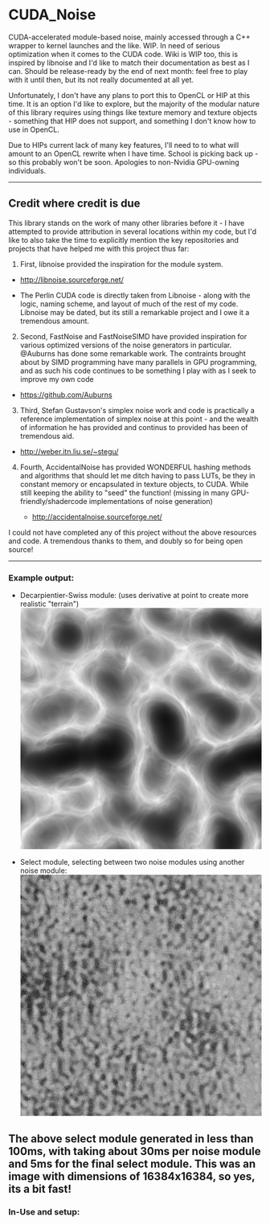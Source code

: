 # CUDA_Noise
  CUDA-accelerated module-based noise, mainly accessed through a C++ wrapper to kernel launches and the like. WIP. In need of serious optimization when it comes to the CUDA code. Wiki is WIP too, this is inspired by libnoise and I'd like to match their documentation as best as I can. Should be release-ready by the end of next month: feel free to play with it until then, but its not really documented at all yet.
  
  
  Unfortunately, I don't have any plans to port this to OpenCL or HIP at this time. It is an option I'd like to explore, but the majority of the modular nature of this library requires using things like texture memory and texture objects - something that HIP does not support, and something I don't know how to use in OpenCL.
  
  
  Due to HIPs current lack of many key features, I'll need to to what will amount to an OpenCL rewrite when I have time. School is picking back up - so this probably won't be soon. Apologies to non-Nvidia GPU-owning individuals.
 
 ---
## Credit where credit is due

  This library stands on the work of many other libraries before it - I have attempted to provide attribution in several locations within my code, but I'd like to also take the time to explicitly mention the key repositories and projects that have helped me with this project thus far:
  
  
1. First, libnoise provided the inspiration for the module system.
 
  * http://libnoise.sourceforge.net/
 
  * The Perlin CUDA code is directly taken from Libnoise - along with the logic, naming scheme, and layout of much of the rest of my code. Libnoise may be dated, but its still a remarkable project and I owe it a tremendous amount.
 
2. Second, FastNoise and FastNoiseSIMD have provided inspiration for various optimized versions of the noise generators in particular. @Auburns has done some remarkable work. The contraints brought about by SIMD programming have many parallels in GPU programming, and as such his code continues to be something I play with as I seek to improve my own code
  
  * https://github.com/Auburns 
 
3. Third, Stefan Gustavson's simplex noise work and code is practically a reference implementation of simplex noise at this point - and the wealth of information he has provided and continus to provided has been of tremendous aid.
    
  * http://weber.itn.liu.se/~stegu/
  
  
4. Fourth, AccidentalNoise has provided WONDERFUL hashing methods and algorithms that should let me ditch having to pass LUTs, be they in constant memory or encapsulated in texture objects, to CUDA. While still keeping the ability to "seed" the function! (missing in many GPU-friendly/shadercode implementations of noise generation)
  
   * http://accidentalnoise.sourceforge.net/
    
 I could not have completed any of this project without the above resources and code. A tremendous thanks to them, and doubly so for being open source!
 
---

### Example output:
  
  * Decarpientier-Swiss module: (uses derivative at point to create more realistic "terrain")
    ![Decarpientier-Swiss creates excellent mountainous terrain](/img/dc_swiss_perlin.png?raw=true)
  
  * Select module, selecting between two noise modules using another noise module:
    ![Select module example](/img/downscaled_test.jpg?raw=true)
  
  The above select module generated in less than 100ms, with taking about 30ms per noise module and 5ms for the final select module. This was an image with dimensions of 16384x16384, so yes, its a bit fast!
--- 
  
  
### In-Use and setup:

